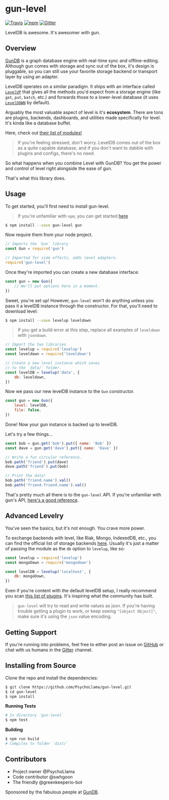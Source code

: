 # gun-level

[![Travis](https://img.shields.io/travis/PsychoLlama/gun-level/master.svg?style=flat-square)](https://travis-ci.org/PsychoLlama/gun-level/branches)
[![npm](https://img.shields.io/npm/dt/gun-level.svg?style=flat-square)](https://www.npmjs.com/package/gun-level)
[![Gitter](https://img.shields.io/gitter/room/amark/gun.svg?style=flat-square)](https://gitter.im/amark/gun)

LevelDB is awesome. It's awesomer with gun.

## Overview
[GunDB](http://gun.js.org) is a graph database engine with real-time sync and offline-editing. Although gun comes with storage and sync out of the box, it's design is pluggable, so you can still use your favorite storage backend or transport layer by using an adapter.

LevelDB operates on a similar paradigm. It ships with an interface called [`LevelUP`](https://github.com/Level/levelup) that gives all the methods you'd expect from a storage engine (like `get`, `put`, `batch`, etc.) and forwards those to a lower-level database (it uses [`LevelDOWN`](https://github.com/Level/leveldown) by default).

Arguably the most valuable aspect of level is it's **ecosystem**. There are tons are plugins, backends, dashboards, and utilities made specifically for level. It's kinda like a database buffet.

Here, check out [their list of modules!](https://github.com/Level/levelup/wiki/Modules)

> If you're feeling stressed, don't worry. LevelDB comes out of the box as a quite capable database, and if you don't want to dabble with plugins and configs, there's no need.

So what happens when you combine Level with GunDB? You get the power and control of level right alongside the ease of gun.

That's what this library does.

## Usage

To get started, you'll first need to install gun-level.

> If you're unfamiliar with `npm`, you can get started [here](https://docs.npmjs.com/getting-started/what-is-npm)

```sh
$ npm install --save gun-level gun
```

Now require them from your node project.

```javascript
// Imports the `Gun` library
const Gun = require('gun')

// Imported for side effects, adds level adapters.
require('gun-level')
```

Once they're imported you can create a new database interface:

```javascript
const gun = new Gun({
	// We'll put options here in a moment.
})
```

Sweet, you're set up! However, `gun-level` won't do anything unless you pass it a levelDB instance through the constructor. For that, you'll need to download level:

```sh
$ npm install --save levelup leveldown
```

> If you get a build error at this step, replace all examples of `leveldown` with `jsondown`.

```javascript
// Import the two libraries
const levelup = require('levelup')
const leveldown = require('leveldown')

// Create a new level instance which saves
// to the `data/` folder.
const levelDB = levelup('data', {
	db: leveldown,
})
```

Now we pass our new levelDB instance to the `Gun` constructor.

```javascript
const gun = new Gun({
	level: levelDB,
	file: false,
})
```

Done! Now your gun instance is backed up to levelDB.

Let's try a few things...

```javascript
const bob = gun.get('bob').put({ name: 'Bob' })
const dave = gun.get('dave').put({ name: 'Dave' })

// Write a fun circular reference.
bob.path('friend').put(dave)
dave.path('friend').put(bob)

// Print the data!
bob.path('friend.name').val()
bob.path('friend.friend.name').val()
```

That's pretty much all there is to the `gun-level` API. If you're unfamiliar with gun's API, [here's a good reference](https://github.com/amark/gun/wiki/API-%28v0.3.x%29).

## Advanced Levelry
You've seen the basics, but it's not enough. You crave more power.

To exchange backends with level, like Riak, Mongo, IndexedDB, etc., you can find the official list of storage backends [here](https://github.com/Level/levelup/wiki/Modules#storage-back-ends). Usually it's just a matter of passing the module as the `db` option to `levelup`, like so:

```javascript
const levelup = require('levelup')
const mongoDown = require('mongodown')

const levelDB = levelup('localhost', {
	db: mongoDown,
})
```

Even if you're content with the default levelDB setup, I really recommend you scan [this list of plugins](https://github.com/Level/levelup/wiki/Modules). It's inspiring what the community has built.

> `gun-level` will try to read and write values as json. If you're having trouble getting a plugin to work, or keep seeing `"[object Object]"`, make sure it's using the `json` value encoding.

## Getting Support
If you're running into problems, feel free to either post an issue on [GitHub](https://github.com/PsychoLlama/gun-level/issues) or chat with us humans in the [Gitter](http://gitter.im/amark/gun/) channel.

## Installing from Source
Clone the repo and install the dependencies:

```sh
$ git clone https://github.com/PsychoLlama/gun-level.git
$ cd gun-level
$ npm install
```

**Running Tests**
```sh
# In directory `gun-level`
$ npm test
```

**Building**
```sh
$ npm run build
# Compiles to folder `dist/`
```

## Contributors
 - Project owner @PsychoLlama
 - Code contributor @swhgoon
 - The friendly @greenkeeperio-bot

Sponsored by the fabulous people at [GunDB](http://gun.js.org/).
